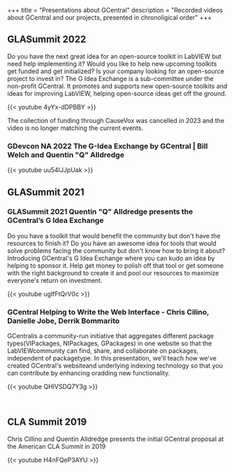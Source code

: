 +++
title = "Presentations about GCentral"
description = "Recorded videos about GCentral and our projects, presented in chronoligical order"
+++

## GLASummit 2022

Do you have the next great idea for an open-source toolkit in LabVIEW but need help implementing it? Would you like to help new upcoming toolkits get funded and get initialized? Is your company looking for an open-source project to invest in? The G Idea Exchange is a sub-committee under the non-profit GCentral. It promotes and supports new open-source toolkits and ideas for improving LabVIEW, helping open-source ideas get off the ground.

{{< youtube 4yYx-dDPBBY >}}

The collection of funding through CauseVox was cancelled in 2023 and the video is no longer matching the current events.

### GDevcon NA 2022 The G-Idea Exchange by GCentral | Bill Welch and Quentin "Q" Alldredge

{{< youtube uu54IJJpUak >}}

## GLASummit 2021

### GLASummit 2021 Quentin "Q" Alldredge presents the GCentral’s G Idea Exchange

Do you have a toolkit that would benefit the community but don't have the resources to finish it? Do you have an awesome idea for tools that would solve problems facing the community but don't know how to bring it about? Introducing GCentral's G Idea Exchange where you can kudo an idea by helping to sponsor it. Help get money to polish off that tool or get someone with the right background to create it and pool our resources to maximize everyone's return on investment.

{{< youtube ugIfFtQrV0c >}}

### GCentral Helping to Write the Web Interface - Chris Cilino, Danielle Jobe, Derrik Bommarito

GCentralis a community-run initiative that aggregates different package types(VIPackages, NIPackages, GPackages) in one website so that the LabVIEWcommunity can find, share, and collaborate on packages, independent of packagetype. In this presentation, we'll teach how we've created GCentral's websiteand underlying indexing technology so that you can contribute by enhancing oradding new functionality.

{{< youtube QHIVSDQ7Y3g >}}

<br>

## CLA Summit 2019

Chris Cillino and Quentin Alldredge presents the initial GCentral proposal at the American CLA Summit in 2019

{{< youtube H4nFQeP3AYU >}}
